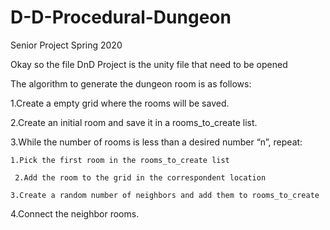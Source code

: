 # D-D-Procedural-Dungeon
Senior Project Spring 2020  

  Okay so the file DnD Project is the unity file that need to be opened
  
  
  The algorithm to generate the dungeon room is as follows:
  
1.Create a empty grid where the rooms will be saved.

2.Create an initial room and save it in a rooms_to_create list.

3.While the number of rooms is less than a desired number “n”, repeat:

    1.Pick the first room in the rooms_to_create list
  
     2.Add the room to the grid in the correspondent location
  
    3.Create a random number of neighbors and add them to rooms_to_create
  
4.Connect the neighbor rooms.


